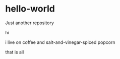 # hello-world
Just another repository

hi

i live on coffee and salt-and-vinegar-spiced popcorn

that is all
